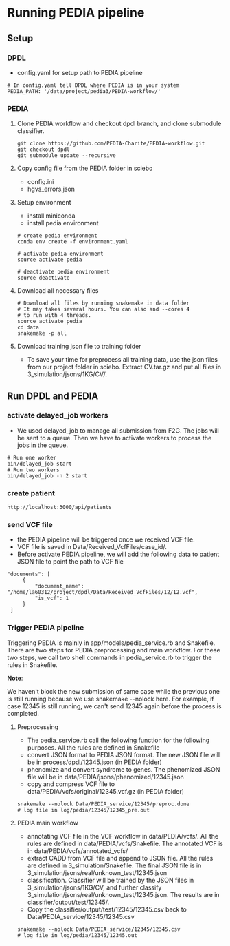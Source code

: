 # Running PEDIA pipeline
## Setup
### DPDL
 * config.yaml for setup path to PEDIA pipeline
 ```
 # In config.yaml tell DPDL where PEDIA is in your system
 PEDIA_PATH: '/data/project/pedia3/PEDIA-workflow/'
 ```
### PEDIA
1. Clone PEDIA workflow and checkout dpdl branch, and clone submodule classifier.
   ```
   git clone https://github.com/PEDIA-Charite/PEDIA-workflow.git
   git checkout dpdl
   git submodule update --recursive
   ```

1. Copy config file from the PEDIA folder in sciebo
   * config.ini 
   * hgvs_errors.json
 
1. Setup environment
   * install miniconda
   * install pedia environment
   ```
   # create pedia environment
   conda env create -f environment.yaml
 
   # activate pedia environment
   source activate pedia
 
   # deactivate pedia environment
   source deactivate
   ```
4. Download all necessary files
   ```
   # Download all files by running snakemake in data folder
   # It may takes several hours. You can also and --cores 4
   # to run with 4 threads.
   source activate pedia
   cd data
   snakemake -p all
   ```
5. Download training json file to training folder
   * To save your time for preprocess all training data, use the json files from
   our project folder in sciebo.
   Extract CV.tar.gz and put all files in 3_simulation/jsons/1KG/CV/.

## Run DPDL and PEDIA
### activate delayed_job workers
   * We used delayed_job to manage all submission from F2G. The jobs will be sent to a queue. Then we have to activate workers to process the jobs in the queue.
   ```
   # Run one worker
   bin/delayed_job start
   # Run two workers
   bin/delayed_job -n 2 start
   ```
### create patient
   ```
   http://localhost:3000/api/patients
   ```
### send VCF file
   * the PEDIA pipeline will be triggered once we received VCF file.
   * VCF file is saved in Data/Received_VcfFiles/case_id/.
   * Before activate PEDIA pipeline, we will add the following data to patient JSON file
   to point the path to VCF file
   ```
   "documents": [
        {
            "document_name": "/home/la60312/project/dpdl/Data/Received_VcfFiles/12/12.vcf",
            "is_vcf": 1
        }
    ]
   ```
### Trigger PEDIA pipeline
Triggering PEDIA is mainly in app/models/pedia_service.rb and Snakefile. There are two steps for PEDIA
preprocessing and main workflow. For these two steps, we call two shell commands in pedia_service.rb to
trigger the rules in Snakefile.

**Note**:

We haven't block the new submission of same case while the previous one is still running because we use 
snakemake --nolock here. For example, if case 12345 is still running, we can't send 12345 again before 
the process is completed.

1. Preprocessing
   * The pedia_service.rb call the following function for the following purposes. All the rules are defined
   in Snakefile
   * convert JSON format to PEDIA JSON format. The new JSON file will be in
   process/dpdl/12345.json (in PEDIA folder)
   * phenomize and convert syndrome to genes. The phenomized JSON file will be in 
   data/PEDIA/jsons/phenomized/12345.json
   * copy and compress VCF file to data/PEDIA/vcfs/original/12345.vcf.gz (in PEDIA folder)
   ```
   snakemake --nolock Data/PEDIA_service/12345/preproc.done
   # log file in log/pedia/12345/12345_pre.out
   ```
   
1. PEDIA main workflow
   * annotating VCF file in the VCF workflow in data/PEDIA/vcfs/. All the rules are defined in
   data/PEDIA/vcfs/Snakefile. The annotated VCF is in data/PEDIA/vcfs/annotated_vcfs/
   * extract CADD from VCF file and append to JSON file. All the rules are defined in
   3_simulation/Snakefile. The final JSON file is in 3_simulation/jsons/real/unknown_test/12345.json
   * classification. Classifier will be trained by the JSON files in 3_simulation/jsons/1KG/CV, and
   further classify 3_simulation/jsons/real/unknown_test/12345.json. The results are in 
   classifier/output/test/12345/.
   * Copy the classifier/output/test/12345/12345.csv back to Data/PEDIA_service/12345/12345.csv
   ```
   snakemake --nolock Data/PEDIA_service/12345/12345.csv
   # log file in log/pedia/12345/12345.out
   ```
